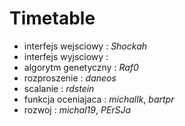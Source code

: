 Timetable
==============

- interfejs wejsciowy : *Shockah*
- interfejs wyjsciowy : 
- algorytm genetyczny : *Raf0*
- rozproszenie        : *daneos*
- scalanie            : *rdstein*
- funkcja oceniajaca  : *michallk*, *bartpr*
- rozwoj              : *michal19*, *PErSJa*

